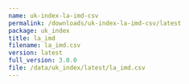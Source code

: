 ```yaml
---
name: uk-index-la-imd-csv
permalink: /downloads/uk-index-la-imd-csv/latest
package: uk_index
title: la_imd
filename: la_imd.csv
version: latest
full_version: 3.0.0
file: /data/uk_index/latest/la_imd.csv
---
```

